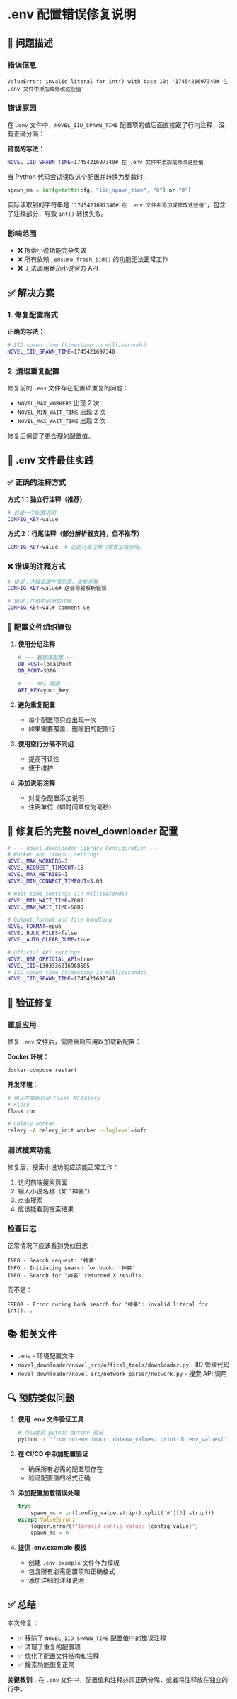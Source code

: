 # .env 配置错误修复说明

## 🐛 问题描述

### 错误信息
```
ValueError: invalid literal for int() with base 10: '1745421697340# 在 .env 文件中添加或修改这些值'
```

### 错误原因

在 `.env` 文件中，`NOVEL_IID_SPAWN_TIME` 配置项的值后面直接跟了行内注释，没有正确分隔：

**错误的写法：**
```bash
NOVEL_IID_SPAWN_TIME=1745421697340# 在 .env 文件中添加或修改这些值
```

当 Python 代码尝试读取这个配置并转换为整数时：
```python
spawn_ms = int(getattr(cfg, "iid_spawn_time", "0") or "0")
```

实际读取到的字符串是 `'1745421697340# 在 .env 文件中添加或修改这些值'`，包含了注释部分，导致 `int()` 转换失败。

### 影响范围

- ❌ 搜索小说功能完全失效
- ❌ 所有依赖 `_ensure_fresh_iid()` 的功能无法正常工作
- ❌ 无法调用番茄小说官方 API

## ✅ 解决方案

### 1. 修复配置格式

**正确的写法：**
```bash
# IID spawn time (timestamp in milliseconds)
NOVEL_IID_SPAWN_TIME=1745421697340
```

### 2. 清理重复配置

修复前的 `.env` 文件存在配置项重复的问题：
- `NOVEL_MAX_WORKERS` 出现 2 次
- `NOVEL_MIN_WAIT_TIME` 出现 2 次
- `NOVEL_MAX_WAIT_TIME` 出现 2 次

修复后保留了更合理的配置值。

## 📝 .env 文件最佳实践

### ✅ 正确的注释方式

**方式 1：独立行注释（推荐）**
```bash
# 这是一个配置说明
CONFIG_KEY=value
```

**方式 2：行尾注释（部分解析器支持，但不推荐）**
```bash
CONFIG_KEY=value  # 这是行尾注释（需要空格分隔）
```

### ❌ 错误的注释方式

```bash
# 错误：注释紧跟在值后面，没有分隔
CONFIG_KEY=value# 这会导致解析错误

# 错误：在值中间添加注释
CONFIG_KEY=val# comment ue
```

### 🎯 配置文件组织建议

1. **使用分组注释**
   ```bash
   # --- 数据库配置 ---
   DB_HOST=localhost
   DB_PORT=3306
   
   # --- API 配置 ---
   API_KEY=your_key
   ```

2. **避免重复配置**
   - 每个配置项只应出现一次
   - 如果需要覆盖，删除旧的配置行

3. **使用空行分隔不同组**
   - 提高可读性
   - 便于维护

4. **添加说明注释**
   - 对复杂配置添加说明
   - 注明单位（如时间单位为毫秒）

## 🔧 修复后的完整 novel_downloader 配置

```bash
# --- novel_downloader Library Configuration ---
# Worker and timeout settings
NOVEL_MAX_WORKERS=3
NOVEL_REQUEST_TIMEOUT=15
NOVEL_MAX_RETRIES=3
NOVEL_MIN_CONNECT_TIMEOUT=3.05

# Wait time settings (in milliseconds)
NOVEL_MIN_WAIT_TIME=2000
NOVEL_MAX_WAIT_TIME=5000

# Output format and file handling
NOVEL_FORMAT=epub
NOVEL_BULK_FILES=false
NOVEL_AUTO_CLEAR_DUMP=true

# Official API settings
NOVEL_USE_OFFICIAL_API=true
NOVEL_IID=1303336016968585
# IID spawn time (timestamp in milliseconds)
NOVEL_IID_SPAWN_TIME=1745421697340
```

## 🚀 验证修复

### 重启应用

修复 `.env` 文件后，需要重启应用以加载新配置：

**Docker 环境：**
```bash
docker-compose restart
```

**开发环境：**
```bash
# 停止并重新启动 Flask 和 Celery
# Flask
flask run

# Celery worker
celery -A celery_init worker --loglevel=info
```

### 测试搜索功能

修复后，搜索小说功能应该能正常工作：

1. 访问前端搜索页面
2. 输入小说名称（如 "神豪"）
3. 点击搜索
4. 应该能看到搜索结果

### 检查日志

正常情况下应该看到类似日志：
```
INFO - Search request: '神豪'
INFO - Initiating search for book: '神豪'
INFO - Search for '神豪' returned X results.
```

而不是：
```
ERROR - Error during book search for '神豪': invalid literal for int()...
```

## 📚 相关文件

- `.env` - 环境配置文件
- `novel_downloader/novel_src/offical_tools/downloader.py` - IID 管理代码
- `novel_downloader/novel_src/network_parser/network.py` - 搜索 API 调用

## 🔍 预防类似问题

1. **使用 .env 文件验证工具**
   ```bash
   # 可以使用 python-dotenv 验证
   python -c "from dotenv import dotenv_values; print(dotenv_values('.env'))"
   ```

2. **在 CI/CD 中添加配置验证**
   - 确保所有必需的配置项存在
   - 验证配置值的格式正确

3. **添加配置加载错误处理**
   ```python
   try:
       spawn_ms = int(config_value.strip().split('#')[0].strip())
   except ValueError:
       logger.error(f"Invalid config value: {config_value}")
       spawn_ms = 0
   ```

4. **提供 .env.example 模板**
   - 创建 `.env.example` 文件作为模板
   - 包含所有必需配置项和正确格式
   - 添加详细的注释说明

## ✅ 总结

本次修复：
- ✅ 移除了 `NOVEL_IID_SPAWN_TIME` 配置值中的错误注释
- ✅ 清理了重复的配置项
- ✅ 优化了配置文件结构和注释
- ✅ 搜索功能恢复正常

**关键教训**：在 `.env` 文件中，配置值和注释必须正确分隔，或者将注释放在独立的行中。
